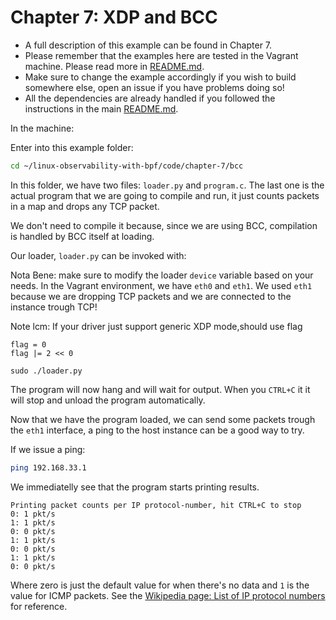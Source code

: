 # Chapter 7: XDP and BCC

- A full description of this example can be found in Chapter 7.
- Please remember that the examples here are tested in the Vagrant machine. Please read more in [README.md](/README.md).
- Make sure to change the example accordingly if you wish to build somewhere else, open an issue if you have problems doing so!
- All the dependencies are already handled if you followed the instructions in the main [README.md](/README.md).

In the machine:

Enter into this example folder:

```bash
cd ~/linux-observability-with-bpf/code/chapter-7/bcc
```

In this folder, we have two files: `loader.py` and `program.c`. The last one is the actual program that we are
going to compile and run, it just counts packets in a map and drops any TCP packet.

We don't need to compile it because, since we are using BCC, compilation is handled by BCC itself at loading.

Our loader, `loader.py` can be invoked with:

Nota Bene: make sure to modify the loader `device` variable based on your needs. In the Vagrant environment, we have `eth0` and `eth1`. We used `eth1` because we are dropping TCP packets and we are connected to the instance trough TCP!

Note lcm: If your driver just support generic XDP mode,should use flag  

```
flag = 0                                                                                              flag |= 2 << 0 

sudo ./loader.py
```

The program will now hang and will wait for output. When you `CTRL+C` it it will stop and unload the program automatically.

Now that we have the program loaded, we can send some packets trough the `eth1` interface, a ping to the host instance
can be a good way to try.

If we issue a ping:
```bash
ping 192.168.33.1
```

We immediatelly see that the program starts printing results.
```
Printing packet counts per IP protocol-number, hit CTRL+C to stop
0: 1 pkt/s
1: 1 pkt/s
0: 0 pkt/s
1: 1 pkt/s
0: 0 pkt/s
1: 1 pkt/s
0: 0 pkt/s
```

Where zero is just the default value for when there's no data and `1` is the value for ICMP
packets. See the [Wikipedia page: List of IP protocol numbers](https://en.wikipedia.org/wiki/List_of_IP_protocol_numbers) for reference.

